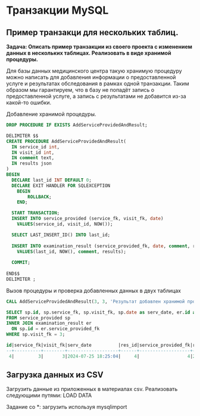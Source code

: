 # Транзакции MySQL
## Пример транзакци для нескольких таблиц.

**Задача: Описать пример транзакции из своего проекта с изменением данных в нескольких таблицах. Реализовать в виде хранимой процедуры.**

Для базы данных медицинского центра такую хранимую процедуру можно написать для добавления информации о предоставленной услуге и результатах обследования в рамках одной транзакции. Таким образом мы гарантируем, что в базу не попадёт запись о предоставленной услуге, а запись с результатами не добавится из-за какой-то ошибки.

Добавление хранимой процедуры.

```sql
DROP PROCEDURE IF EXISTS AddServiceProvidedAndResult;

DELIMITER $$
CREATE PROCEDURE AddServiceProvidedAndResult(
  IN service_id int,  
  IN visit_id int,  
  IN comment text,
  IN results json
)
BEGIN
  DECLARE last_id INT DEFAULT 0;	
  DECLARE EXIT HANDLER FOR SQLEXCEPTION 
    BEGIN
        ROLLBACK;
    END;

  START TRANSACTION;
  INSERT INTO service_provided (service_fk, visit_fk, date)
  	VALUES(service_id, visit_id, NOW());  

  SELECT LAST_INSERT_ID() INTO last_id;
  
  INSERT INTO examination_result (service_provided_fk, date, comment, results)
  	VALUES(last_id, NOW(), comment, results);
   
  COMMIT;	
 
END$$
DELIMITER ;
```

Вызов процедуры и проверка добавленных данных в двух таблицах
```sql
CALL AddServiceProvidedAndResult(3, 3, 'Результат добавлен хранимой процедурой', '{"Param1": 63.5, "Param2": 135, "Param3": 1.09}');

SELECT sp.id, sp.service_fk, sp.visit_fk, sp.date as serv_date, er.id as res_id, er.service_provided_fk, er.date as res_date, er.comment, er.results
FROM service_provided sp
INNER JOIN examination_result er 
  ON sp.id = er.service_provided_fk 
WHERE sp.visit_fk = 3;

id|service_fk|visit_fk|serv_date          |res_id|service_provided_fk|res_date           |comment                               |results                                        |
--+----------+--------+-------------------+------+-------------------+-------------------+--------------------------------------+-----------------------------------------------+
 4|         3|       3|2024-07-25 18:25:04|     4|                  4|2024-07-25 18:25:04|Результат добавлен хранимой процедурой|{"Param1": 63.5, "Param2": 135, "Param3": 1.09}|

```

## Загрузка данных из CSV
Загрузить данные из приложенных в материалах csv.
Реализовать следующими путями:
LOAD DATA

Задание со *: загрузить используя
mysqlimport

```sql

```